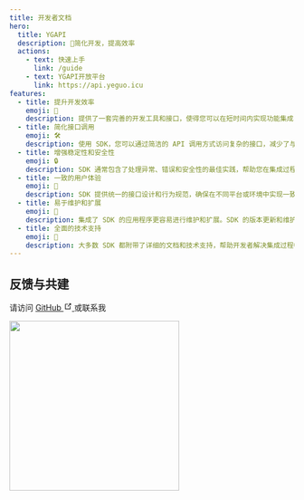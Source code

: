 ```yaml
---
title: 开发者文档
hero:
  title: YGAPI
  description: 🚀简化开发，提高效率
  actions:
    - text: 快速上手
      link: /guide
    - text: YGAPI开放平台
      link: https://api.yeguo.icu
features:
  - title: 提升开发效率
    emoji: 🚀
    description: 提供了一套完善的开发工具和接口，使得您可以在短时间内实现功能集成，显著缩短开发周期。
  - title: 简化接口调用
    emoji: 🛠️
    description: 使用 SDK，您可以通过简洁的 API 调用方式访问复杂的接口，减少了与服务器的直接交互，从而降低了开发难度。
  - title: 增强稳定性和安全性
    emoji: 🔒
    description: SDK 通常包含了处理异常、错误和安全性的最佳实践，帮助您在集成过程中保持高稳定性，并确保数据传输的安全性。
  - title: 一致的用户体验
    emoji: 🌟
    description: SDK 提供统一的接口设计和行为规范，确保在不同平台或环境中实现一致的用户体验，使得开发者无需处理各个平台的细节差异。
  - title: 易于维护和扩展
    emoji: 🔄
    description: 集成了 SDK 的应用程序更容易进行维护和扩展。SDK 的版本更新和维护由提供方负责，您只需关注业务逻辑的开发。
  - title: 全面的技术支持
    emoji: 💬
    description: 大多数 SDK 都附带了详细的文档和技术支持，帮助开发者解决集成过程中遇到的问题，确保项目的顺利推进。
---
```


## 反馈与共建

请访问
<a href="https://github.com/ye-guo/yeguo-api-docs/issues" target="_blank" rel="noopener noreferrer">
GitHub
<svg
          xmlns="http://www.w3.org/2000/svg"
          aria-hidden="true"
          x="0px"
          y="0px"
          viewBox="0 0 100 100"
          width="15"
          height="15"
        >
<path
            fill="currentColor"
            d="M18.8,85.1h56l0,0c2.2,0,4-1.8,4-4v-32h-8v28h-48v-48h28v-8h-32l0,0c-2.2,0-4,1.8-4,4v56C14.8,83.3,16.6,85.1,18.8,85.1z"
          ></path>
<polygon
            fill="currentColor"
            points="45.7,48.7 51.3,54.3 77.2,28.5 77.2,37.2 85.2,37.2 85.2,14.9 62.8,14.9 62.8,22.9 71.5,22.9"
          ></polygon>
</svg>
</a>
或联系我

<div>
  <img data-type="dingtalk" src="https://cdn.jsdelivr.net/gh/ye-guo/Images/images/myWeChat.jpg" width="300" />
</div>
